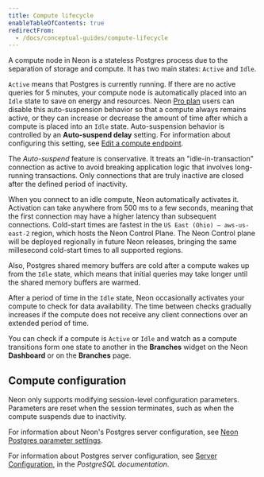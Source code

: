 ```yaml
---
title: Compute lifecycle
enableTableOfContents: true
redirectFrom:
  - /docs/conceptual-guides/compute-lifecycle
---
```


A compute node in Neon is a stateless Postgres process due to the separation of storage and compute. It has two main states: `Active` and `Idle`.

`Active` means that Postgres is currently running. If there are no active queries for 5 minutes, your compute node is automatically placed into an `Idle` state to save on energy and resources. Neon [Pro plan](/docs/introduction/pro-plan) users can disable this auto-suspension behavior so that a compute always remains active, or they can increase or decrease the amount of time after which a compute is placed into an `Idle` state. Auto-suspension behavior is controlled by an **Auto-suspend delay** setting. For information about configuring this setting, see [Edit a compute endpoint](/docs/manage/endpoints#edit-a-compute-endpoint).

The _Auto-suspend_ feature is conservative. It treats an "idle-in-transaction" connection as active to avoid breaking application logic that involves long-running transactions. Only connections that are truly inactive are closed after the defined period of inactivity.

When you connect to an idle compute, Neon automatically activates it. Activation can take anywhere from 500 ms to a few seconds, meaning that the first connection may have a higher latency than subsequent connections. Cold-start times are fastest in the `US East (Ohio) — aws-us-east-2` region, which hosts the Neon Control Plane. The Neon Control plane will be deployed regionally in future Neon releases, bringing the same millesecond cold-start times to all supported regions.

Also, Postgres shared memory buffers are cold after a compute wakes up from the `Idle` state, which means that initial queries may take longer until the shared memory buffers are warmed.

After a period of time in the `Idle` state, Neon occasionally activates your compute to check for data availability. The time between checks gradually increases if the compute does not receive any client connections over an extended period of time.

You can check if a compute is `Active` or `Idle` and watch as a compute transitions form one state to another in the **Branches** widget on the Neon **Dashboard** or on the **Branches** page.

## Compute configuration

Neon only supports modifying session-level configuration parameters. Parameters are reset when the session terminates, such as when the compute suspends due to inactivity.

For information about Neon's Postgres server configuration, see [Neon Postgres parameter settings](/docs/reference/compatibility#neon-postgres-parameter-settings).

For information about Postgres server configuration, see [Server Configuration](https://www.postgresql.org/docs/14/runtime-config.html), in the _PostgreSQL documentation_.
